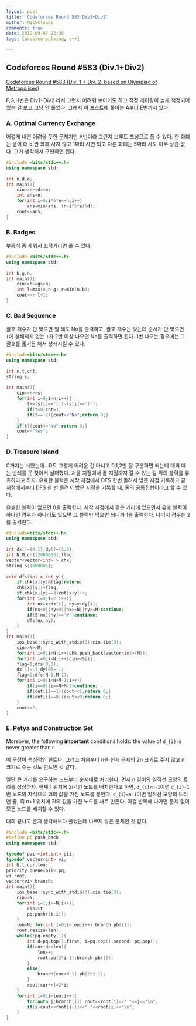 ```yaml
---
layout: post
title: 'Codeforces Round 583 Div1+Div2'
author: MilkClouds
comments: true
date: 2019-09-07 22:30
tags: [problem-solving, c++]

---
```

 

## Codeforces Round #583 (Div.1+Div2)  

[Codeforces Round #583 (Div. 1 + Div. 2, based on Olympiad of Metropolises)](http://codeforces.com/contest/1214) 

F,G,H번은 Div1+Div2 라서 그런지 어려워 보이기도 하고 적정 레이팅이 높게 책정되어 있는 걸 보고 그냥 안 풀었다. 그래서 이 포스트에 풀이는 A부터 E번까지 있다.    


### A. Optimal Currency Exchange  

어렵게 내면 어려울 듯한 문제지만 A번이라 그런지 브루트 포싱으로 풀 수 있다.
한 화폐는 굳이 더 비싼 화폐 사지 않고 1짜리 사면 되고 다른 화폐는 5짜리 사도 아무 상관 없다. 그거 생각해서 구현하면 된다.

```cpp
#include <bits/stdc++.h>
using namespace std;
 
int n,d,e;
int main(){
	cin>>n>>d>>e;
	int ans=n;
	for(int i=0;i*5*e<=n;i++)
		ans=min(ans, (n-i*5*e)%d);
	cout<<ans;
}
```

### B. Badges  
부등식 좀 세워서 끄적거리면 풀 수 있다.

```cpp
#include <bits/stdc++.h>
using namespace std;
 
int b,g,n;
int main(){
	cin>>b>>g>>n;
	int l=max(0,n-g),r=min(n,b);
	cout<<r-l+1;
}
```


### C. Bad Sequence  
괄호 개수가 안 맞으면 뭘 해도 No를 출력하고, 괄호 개수는 맞는데 순서가 안 맞으면 `(`에 상쇄되지 않는 `)`가 2번 이상 나오면 No를 출력하면 된다. 1번 나오는 경우에는 그 괄호를 옮기든 해서 상쇄시킬 수 있다.

```cpp
#include<bits/stdc++.h>
using namespace std;
 
int n,t,cnt;
string s;
 
int main(){
	cin>>n>>s;
	for(int i=0;i<n;i++){
		t+=(s[i]=='(')-(s[i]==')');
		if(t<0)cnt=1;
		if(t==-2){cout<<"No";return 0;}
	}
	if(t){cout<<"No";return 0;}
	cout<<"Yes";
}
```

### D. Treasure Island  
C까지는 쉬웠는데.. D도 그렇게 어려운 건 아니고 0,1,2만 잘 구분하면 되는데 대회 때는 반례를 못 찾아서 실패했다. 처음 지점에서 끝 지점까지 갈 수 있는 길 위의 블럭을 유효하다고 하자. 유효한 블럭은 시작 지점에서 DFS 한번 돌려서 방문 지점 기록하고 끝 지점에서부터 DFS 한 번 돌려서 방문 지점을 기록할 때, 둘의 공통집합이라고 할 수 있다.  

유효한 블럭이 없으면 0을 출력한다. 시작 지점에서 같은 거리에 있으면서 유효 블럭이 하나인 경우가 하나라도 있으면 그 블럭만 막으면 되니까 1을 출력한다. 나머지 경우는 2를 출력한다.

```cpp
#include<bits/stdc++.h>
using namespace std;
 
int dx[]={0,1},dy[]={1,0};
int N,M,cnt[2000005],flag;
vector<vector<int> > chk;
string S[1000005];
 
void dfs(int x,int y){
	if(chk[x][y]&flag)return;
	chk[x][y]|=flag;
	if(chk[x][y]==3)cnt[x+y]++;
	for(int i=0;i<2;i++){
		int nx=x+dx[i], ny=y+dy[i];
		if(nx<0||ny<0||nx>=N||ny>=M)continue;
		if(S[nx][ny]=='#')continue;
		dfs(nx,ny);
	}
}
int main(){
	ios_base::sync_with_stdio(0);cin.tie(0);
	cin>>N>>M;
	for(int i=0;i<N;i++)chk.push_back(vector<int>(M));
	for(int i=0;i<N;i++)cin>>S[i];
	flag=1;dfs(0,0);
	dx[1]=-1;dy[0]=-1;
	flag=2;dfs(N-1,M-1);
	for(int i=0;i<N+M-1;i++){
		if(i==0||i==N+M-2)continue;
		if(cnt[i]==1){cout<<1;return 0;}
		if(cnt[i]==0){cout<<0;return 0;}
	}
	cout<<2;
}
```

### E. Petya and Construction Set  

Moreover, the following **important** conditions holds: the value of `d_{i}` is never greater than `n`  

이 문장이 핵심적인 힌트다. 그리고 처음부터 n을 현재 문제의 2n 크기로 주지 않고 n 크기로 주는 것도 힌트인 것 같다.  

일단 큰 거리를 요구하는 노드부터 순서대로 처리한다. 먼저 n 길이의 일직선 모양의 트리를 상상하자. 현재 1 위치에 2i-1번 노드를 배치한다고 하면, `d_{i}<n-1`이면 `d_{i}-1`번 노드의 자식으로 2i의 값을 가진 노드를 붙인다. `d_{i}=n-1`이면 일직선 모양의 트리 맨 끝, 즉 n+1 위치에 2i의 값을 가진 노드를 새로 만든다. 이걸 반복해 나가면 문제 없이 모든 노드를 배치할 수 있다.  

대회 끝나고 혼자 생각해보다 풀었는데 나쁘지 않은 문제인 것 같다.

```cpp
#include <bits/stdc++.h>
#define pb push_back
using namespace std;
 
typedef pair<int,int> pii;
typedef vector<int> vi;
int N,t,cur,len;
priority_queue<pii> pq;
vi root;
vector<vi> branch;
int main(){
	ios_base::sync_with_stdio(0);cin.tie(0);
	cin>>N;
	for(int i=1;i<=N;i++){
		cin>>t;
		pq.push({t,i});
	}
	len=N; for(int i=0;i<len;i++) branch.pb({});
	root.resize(len);
	while(!pq.empty()){
		int d=pq.top().first, i=pq.top().second; pq.pop();
		if(cur+d>=len){
			len++;
			root.pb(2*i-1);branch.pb({});
		}
		else{
			branch[cur+d-1].pb(2*i-1);
		}
		root[cur++]=2*i;
	}
	for(int i=0;i<len;i++){
		for(auto j:branch[i]) cout<<root[i]<<" "<<j<<"\n";
		if(i)cout<<root[i-1]<<" "<<root[i]<<"\n";
	}
}
```